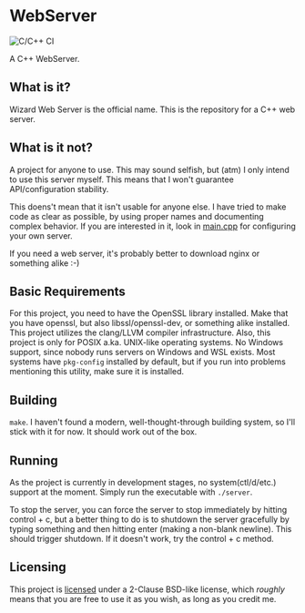 # WebServer
![C/C++ CI](https://github.com/usadson/WebServer/workflows/C/C++%20CI/badge.svg)

A C++ WebServer.

## What is it?
Wizard Web Server is the official name. This is the repository for a C++ web
server.

## What is it not?
A project for anyone to use. This may sound selfish, but (atm) I only intend to
use this server myself. This means that I won't guarantee API/configuration
stability.

This doens't mean that it isn't usable for anyone else. I have tried to make
code as clear as possible, by using proper names and documenting complex
behavior. If you are interested in it, look in [main.cpp](main.cpp) for
configuring your own server.

If you need a web server, it's probably better to download nginx or something
alike :-)

## Basic Requirements
For this project, you need to have the OpenSSL library installed. Make that you
have openssl, but also libssl/openssl-dev, or something alike installed. This
project utilizes the clang/LLVM compiler infrastructure. Also, this project is
only for POSIX a.ka. UNIX-like operating systems. No Windows support, since
nobody runs servers on Windows and WSL exists. Most systems have `pkg-config`
installed by default, but if you run into problems mentioning this utility,
make sure it is installed.

## Building
`make`. I haven't found a modern, well-thought-through building system, so I'll
stick with it for now. It should work out of the box.

## Running
As the project is currently in development stages, no system(ctl/d/etc.) support
at the moment. Simply run the executable with `./server`.

To stop the server, you can force the server to stop immediately by hitting
control + c, but a better thing to do is to shutdown the server gracefully by
typing something and then hitting enter (making a non-blank newline). This
should trigger shutdown. If it doesn't work, try the control + c method.

## Licensing
This project is [licensed](COPYING) under a 2-Clause BSD-like license, which
*roughly* means that you are free to use it as you wish, as long as you credit
me.
